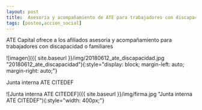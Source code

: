```yaml
---
layout: post
title:  Asesoria y acompañamiento de ATE para trabajadores con discapacidad
tags: [posteo,accion_social]
---
```


ATE Capital ofrece a los afiliados asesoria y acompañamiento para trabajadores con discapacidad o familiares


![imagen]({{ site.baseurl }}/img/20180612_ate_discapacidad.jpg "20180612_ate_discapacidad"){:style="display: block; margin-left: auto; margin-right: auto;"}


Junta interna ATE CITEDEF


![Junta interna ATE CITEDEF]({{ site.baseurl }}/img/firma.jpg "Junta interna ATE CITEDEF"){:style="width: 400px;"}
